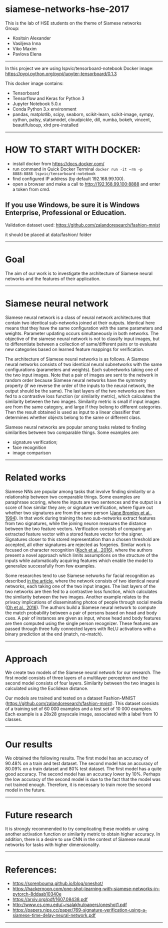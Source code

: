 ﻿# siamese-networks-hse-2017

This is the lab of HSE students on the theme of Siamese networks  
Group:
* Kositsin Alexander
* Vasiljeva Inna
* Viko Maxim
* Pavlova Elena
---

In this project we are using lspvic/tensorboard-notebook Docker image:  
https://pypi.python.org/pypi/jupyter-tensorboard/0.1.3

This docker image contains:
* Tensorboard
* Tensorflow and Keras for Python 3
* Jupyter Notebook 5.0.x
* Conda Python 3.x environment
* pandas, matplotlib, scipy, seaborn, scikit-learn, scikit-image, sympy, cython, patsy, statsmodel, cloudpickle, dill, numba, bokeh, vincent, beautifulsoup, xlrd pre-installed

---
# HOW TO START WITH DOCKER:
* install docker from https://docs.docker.com/
* run command in Quick Docker Terminal `docker run -it —rm -p 8888:8888 lspvic/tensorboard-notebook`
* find configured IP address (by default 192.168.99.100).
* open a browser and make a call to http://192.168.99.100:8888 and enter a token from cmd.

If you use Windows, be sure it is Windows Enterprise, Professional or Education. 
---

Validation dataset used: 
https://github.com/zalandoresearch/fashion-mnist

it should be placed at data/fashion/ folder

---
# Goal

The aim of our work is to investigate the architecture of Siamese neural networks and the features of their application.

---
# Siamese neural network
Siamese neural network is a class of neural network architectures that contain two identical sub-networks joined at their outputs. Identical here means that they have the same configuration with the same parameters and weights. Parameter updating occurs simultaneously in both networks.
The objective of the siamese neural network is not to classify input images, but to differentiate between a collection of same/different pairs or to evaluate new categories based on learned feature mappings for verification.

The architecture of Siamese neural networks is as follows. A Siamese neural networks consists of two identical neural subnetworks with the  same configurations (parameters and weights). Each subnetworks taking one of the two input images. Note that a pair of images are sent to the network in random order because Siamese neural networks have the symmetry property (if we reverse the order of the inputs to the neural network, the output should be the same). The last layers of the two networks are then fed to a contrastive loss function (or similarity metric), which calculates the similarity between the two images. Similarity metric is small if input images are from the same category, and large if they belong to different categories. Then the result obtained is used as input to a linear classifier that determines whether objects belong to the same or different class.

Siamese neural networks are popular among tasks related to finding similarities between two comparable things. Some examples are:
* signature verification;
* face recognition
* image comparison

---
# Related works

Siamese NNs are popular among tasks that involve finding similarity or a relationship between two comparable things. Some examples are paraphrase scoring, where the inputs are two sentences and the output is a score of how similar they are; or signature verification, where figure out whether two signatures are from the same person ([Jane Bromley et al., 1994](https://papers.nips.cc/paper/769-signature-verification-using-a-siamese-time-delay-neural-network.pdf)). In that work during training the two sub-networks extract features from two signatures, while the joining neuron measures the distance between the two feature vectors. Verification consists of comparing an extracted feature vector with a stored feature vector for the signer. Signatures closer to this stored representation than a chosen threshold are accepted, all other signatures are rejected as forgeries. Similar work is focused on character recognition ([Koch et al., 2016](http://www.cs.cmu.edu/~rsalakhu/papers/oneshot1.pdf)), where the authors present a novel approach which limits assumptions on the structure of the inputs while automatically acquiring features which enable the model to generalize successfully from few examples.

Some researches tend to use Siamese networks for facial recognition as described [in the article](https://hackernoon.com/one-shot-learning-with-siamese-networks-in-pytorch-8ddaab10340e), where the network consists of two identical neural networks, each taking one of the two input images. The last layers of the two networks are then fed to a contrastive loss function, which calculates the similarity between the two images. Another example relates to the privacy implications of disseminating photos of people through social media ([Oh et al., 2016](https://arxiv.org/pdf/1607.08438.pdf)). The authors build a Siamese neural network to compute the match probability between a pair of persons based on head and body cues. A pair of instances are given as input, whose head and body features are then computed using the single person recognizer. These features are passed through three fully connected layers with ReLU activations with a binary prediction at the end (match, no-match).

---
# Approach

We create two models of the Siamese neural network for our research. The first model consists of three layers of a multilayer perceptron and the second model consists of four layers. Similarity between the two images is calculated using the Euclidean distance.

Our models are trained and tested on a dataset Fashion-MNIST (https://github.com/zalandoresearch/fashion-mnist). This dataset  consists of a training set of 60 000 examples and a test set of 10 000 examples. Each example is a 28x28 grayscale image, associated with a label from 10 classes.

---
# Our results

We obtained the following results. The first model has an accuracy of 90.48% on a train and test dataset. The second model has an accuracy of 80.09% on a train dataset and 80% test dataset.
The first model has a quite good accuracy. The second model has an accuracy lower by 10%. Perhaps the low accuracy of the second model is due to the fact that the model was not trained enough. Therefore, it is necessary to train more the second model in the future.

---
# Future research

It is strongly recommended to try complicating these models or using another activation function or similarity metric to obtain higher accuracy. In addition, there is a desire to use CNN in the context of Siamese neural networks for tasks with higher dimensionality.

---
# References:
* https://sorenbouma.github.io/blog/oneshot/
* https://hackernoon.com/one-shot-learning-with-siamese-networks-in-pytorch-8ddaab10340e
* https://arxiv.org/pdf/1607.08438.pdf
* http://www.cs.cmu.edu/~rsalakhu/papers/oneshot1.pdf
* https://papers.nips.cc/paper/769-signature-verification-using-a-siamese-time-delay-neural-network.pdf
---
